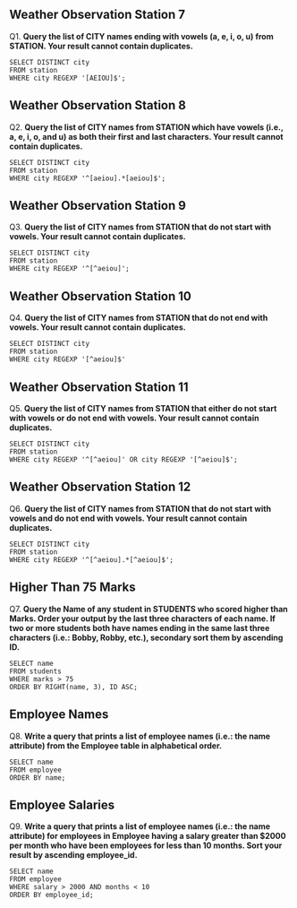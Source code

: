 ## Weather Observation Station 7

Q1. **Query the list of CITY names ending with vowels (a, e, i, o, u) from STATION. Your result cannot contain duplicates.**

```
SELECT DISTINCT city
FROM station
WHERE city REGEXP '[AEIOU]$';
```

## Weather Observation Station 8

Q2. **Query the list of CITY names from STATION which have vowels (i.e., a, e, i, o, and u) as both their first and last characters. Your result cannot contain duplicates.**

```
SELECT DISTINCT city
FROM station
WHERE city REGEXP '^[aeiou].*[aeiou]$';
```

## Weather Observation Station 9

Q3. **Query the list of CITY names from STATION that do not start with vowels. Your result cannot contain duplicates.**

```
SELECT DISTINCT city
FROM station
WHERE city REGEXP '^[^aeiou]';
```

## Weather Observation Station 10

Q4. **Query the list of CITY names from STATION that do not end with vowels. Your result cannot contain duplicates.**

```
SELECT DISTINCT city 
FROM station
WHERE city REGEXP '[^aeiou]$'
```

## Weather Observation Station 11

Q5. **Query the list of CITY names from STATION that either do not start with vowels or do not end with vowels. Your result cannot contain duplicates.**

```
SELECT DISTINCT city
FROM station
WHERE city REGEXP '^[^aeiou]' OR city REGEXP '[^aeiou]$';
```

## Weather Observation Station 12

Q6. **Query the list of CITY names from STATION that do not start with vowels and do not end with vowels. Your result cannot contain duplicates.**

```
SELECT DISTINCT city 
FROM station
WHERE city REGEXP '^[^aeiou].*[^aeiou]$';
```

## Higher Than 75 Marks

Q7. **Query the Name of any student in STUDENTS who scored higher than  Marks. Order your output by the last three characters of each name. If two or more students both have names ending in the same last three characters (i.e.: Bobby, Robby, etc.), secondary sort them by ascending ID.**

```
SELECT name
FROM students
WHERE marks > 75
ORDER BY RIGHT(name, 3), ID ASC;
```

## Employee Names

Q8. **Write a query that prints a list of employee names (i.e.: the name attribute) from the Employee table in alphabetical order.**

```
SELECT name
FROM employee
ORDER BY name;
```

## Employee Salaries

Q9. **Write a query that prints a list of employee names (i.e.: the name attribute) for employees in Employee having a salary greater than $2000  per month who have been employees for less than 10 months. Sort your result by ascending employee_id.**

```
SELECT name
FROM employee
WHERE salary > 2000 AND months < 10
ORDER BY employee_id;
```





